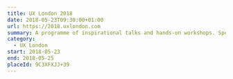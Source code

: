 ```yaml
---
title: UX London 2018
date: 2018-05-23T09:30:00+01:00
url: https://2018.uxlondon.com
summary: A programme of inspirational talks and hands-on workshops. Spend the mornings gaining unique insights from influential speakers and in the afternoon, roll up your sleeves and participate in the workshop of your choice.
category:
  - UX London
start: 2018-05-23
end: 2018-05-25
placeId: 9C3XFXJJ+39
---
```

